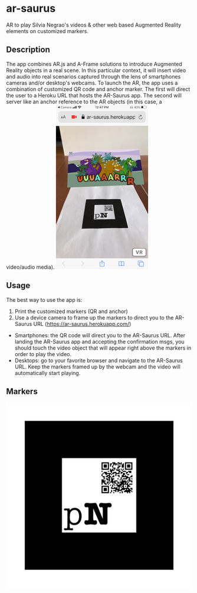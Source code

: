 # ar-saurus
AR to play Silvia Negrao's videos &amp; other web based Augmented Reality elements on customized markers.
## Description
The app combines AR.js and A-Frame solutions to introduce Augmented Reality objects in a real scene. In this particular context, it will insert video and audio into real scenarios captured through the lens of smartphones cameras and/or desktop's webcams.
To launch the AR, the app uses a combination of customized QR code and anchor marker. The first will direct the user to a Heroku URL that hosts the AR-Saurus app. The second will server like an anchor reference to the AR objects (in this case, a video/audio media).
![AR-Saurus Demo](https://github.com/paulonegrao/ar-saurus/blob/master/images/ar-saurus-demo.png?raw=true
)
## Usage
The best way to use the app is:
1. Print the customized markers (QR and anchor)
1. Use a device camera to frame up the markers to direct you to the AR-Saurus URL (https://ar-saurus.herokuapp.com/)
* Smartphones: the QR code will direct you to the AR-Saurus URL. After landing the AR-Saurus app and accepting the confirmation msgs, you should touch the video object that will appear right above the markers in order to play the video.
* Desktops: go to your favorite browser and navigate to the AR-Saurus URL. Keep the markers framed up by the webcam and the video will automatically start playing.
## Markers
![AR-Saurus](https://github.com/paulonegrao/ar-saurus/blob/master/images/pattern-pn-marker-qr-saurus.png?raw=true
)



